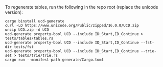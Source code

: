 
To regenerate tables, run the following in the repo root (replace the unicode version):

```
cargo binstall ucd-generate
curl -LO https://www.unicode.org/Public/zipped/16.0.0/UCD.zip
unzip UCD.zip -d UCD
ucd-generate property-bool UCD --include ID_Start,ID_Continue > tests/tables/tables.rs
ucd-generate property-bool UCD --include ID_Start,ID_Continue --fst-dir tests/fst
ucd-generate property-bool UCD --include ID_Start,ID_Continue --trie-set > tests/trie/trie.rs
cargo run --manifest-path generate/Cargo.toml
```
